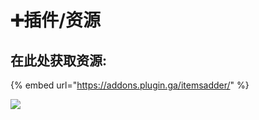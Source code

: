 # ➕插件/资源

## 在此处获取资源:

{% embed url="https://addons.plugin.ga/itemsadder/" %}

![](.gitbook/assets/image%20%2830%29.png)

